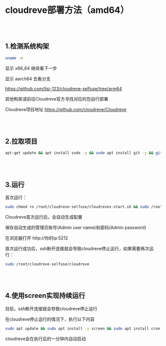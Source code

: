 # cloudreve部署方法（amd64）

<br>
<br>

## 1.检测系统构架

```bash
uname -m

```

显示 x86_64 继续看下一步

显示 aarch64 去看分支

https://github.com/lisi-123/cloudreve-selfuse/tree/arm64

其他构架请前往Cloudreve官方寻找对应的包自行部署

Cloudreve项目地址 https://github.com/cloudreve/Cloudreve

<br>
<br>

## 2.拉取项目

```bash
apt-get update && apt install sudo -y && sudo apt install git -y && git clone https://github.com/lisi-123/cloudreve-selfuse.git

```

<br>
<br>

## 3.运行

首次运行：

```bash
sudo chmod +x /root/cloudreve-selfuse/cloudreves-start.sh && sudo /root/cloudreve-selfuse/cloudreves-start.sh

```

Cloudreve首次运行后，会自动生成配置

保存自动生成的管理员账号(Admin user name)和密码(Admin password)

在浏览器打开 http://你的ip:5212


首次运行成功后，ssh断开连接就会导致cloudreve停止运行，如果需要再次运行：

```bash
sudo /root/cloudreve-selfuse/cloudreve

```

<br>
<br>

## 4.使用screen实现持续运行

目前，ssh断开连接就会导致cloudreve停止运行

在cloudreve停止运行的情况下，执行以下内容


```bash
sudo apt update && sudo apt install -y screen && sudo apt install cron -y && chmod +x /root/cloudreve-selfuse/cloudreve-cript.sh && (crontab -l 2>/dev/null; echo "* * * * * /root/cloudreve-selfuse/cloudreve-script.sh") | sort -u | crontab -

```

cloudreve会在执行后的一分钟内自动启动

<br>
<br>
